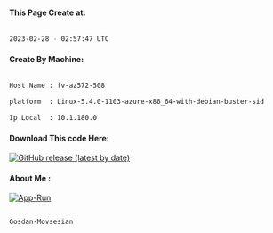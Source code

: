 
   
#### This Page Create at:

```bash

2023-02-28 - 02:57:47 UTC

```

#### Create By Machine:

```bash

Host Name : fv-az572-508

platform  : Linux-5.4.0-1103-azure-x86_64-with-debian-buster-sid

Ip Local  : 10.1.180.0

```
#### Download This code Here:

[![GitHub release (latest by date)](https://img.shields.io/github/v/release/Gosdan-Movsesian/Gosdan?style=for-the-badge&label=Download)](https://github.com/Gosdan-Movsesian/Gosdan/releases) 

</p> 

#### About Me :

[![App-Run](https://github.com/Gosdan-Movsesian/Gosdan/actions/workflows/App-Run.yml/badge.svg)](https://github.com/Gosdan-Movsesian/Gosdan/actions/workflows/App-Run.yml)

```bash

Gosdan-Movsesian

```

